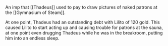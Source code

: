 An imp that [[Thadeus]] used to pay to draw pictures of naked patrons at the [[Gymnasium of Steam]]. 

At one point, Thadeus had an outstanding debt with Lilito of 120 gold. This caused Lilito to start acting up and causing trouble for patrons at the sauna, at one point even drugging Thadeus while he was in the breakroom, putting him into an endless sleep.